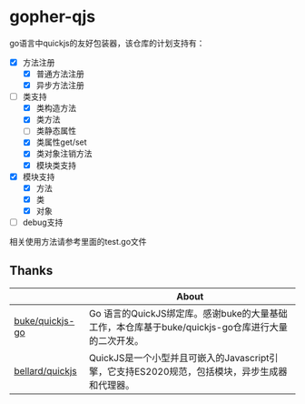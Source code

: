 # gopher-qjs

go语言中quickjs的友好包装器，该仓库的计划支持有：

- [x] 方法注册
  - [x] 普通方法注册
  - [x] 异步方法注册
- [ ] 类支持
  - [x] 类构造方法
  - [x] 类方法
  - [ ] 类静态属性
  - [x] 类属性get/set
  - [x] 类对象注销方法
  - [x] 模块类支持
- [x] 模块支持
  - [x] 方法
  - [x] 类
  - [x] 对象
- [ ] debug支持

相关使用方法请参考里面的test.go文件

## Thanks

|                                                       | About                                                        |
| ----------------------------------------------------- | ------------------------------------------------------------ |
| [buke/quickjs-go](https://github.com/buke/quickjs-go) | Go 语言的QuickJS绑定库。感谢buke的大量基础工作，本仓库基于buke/quickjs-go仓库进行大量的二次开发。 |
| [bellard/quickjs](https://github.com/bellard/quickjs) | QuickJS是一个小型并且可嵌入的Javascript引擎，它支持ES2020规范，包括模块，异步生成器和代理器。 |

